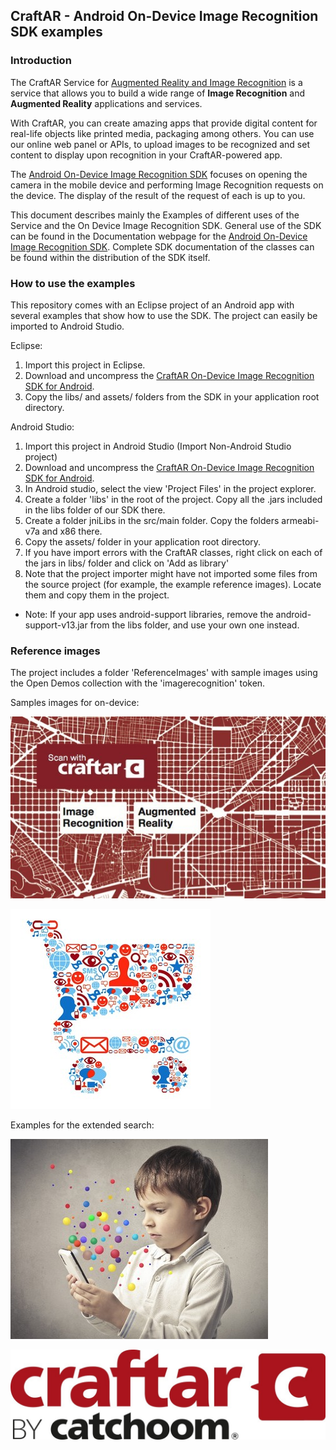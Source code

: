 ## CraftAR - Android On-Device Image Recognition SDK examples

### Introduction

The CraftAR Service for [Augmented Reality and Image Recognition](http://catchoom.com/product/craftar/augmented-reality-and-image-recognition/) is a  service that allows you to build a wide range of __Image Recognition__ and __Augmented Reality__ applications
and services.

With CraftAR, you can create amazing apps that provide digital content
for real-life objects like printed media, packaging among others. You
can use our online web panel or APIs, to upload images to be recognized and set
content to display upon recognition in your CraftAR-powered app.

The [Android On-Device Image Recognition SDK](http://catchoom.com/documentation/on-device-image-recognition-sdk/android-on-device-image-recognition-sdk/) focuses on opening the camera in the mobile device and performing
Image Recognition requests on the device. The display of the result of the request
of each is up to you.

This document describes mainly the Examples of different uses of the Service and the On Device Image Recognition SDK.
General use of the SDK can be found in the Documentation webpage for the [Android On-Device Image Recognition SDK](http://catchoom.com/documentation/on-device-image-recognition-sdk/android-on-device-image-recognition-sdk/). Complete SDK documentation of the classes can be found within the distribution of the SDK itself.

### How to use the examples

This repository comes with an Eclipse project of an Android app with several
examples that show how to use the SDK. The project can easily be imported to Android Studio.

Eclipse:
 1. Import this project in Eclipse.
 2. Download and uncompress the [CraftAR On-Device Image Recognition SDK for Android](http://catchoom.com/product/craftar/augmented-reality-and-image-recognition-sdk/#download-mobile-sdk).
 3. Copy the libs/ and assets/ folders from the SDK in your application root directory.

Android Studio:
 1. Import this project in Android Studio (Import Non-Android Studio project)
 2. Download and uncompress the [CraftAR On-Device Image Recognition SDK for Android](http://catchoom.com/product/craftar/augmented-reality-and-image-recognition-sdk/#download-mobile-sdk).
 3. In Android studio, select the view 'Project Files' in the project explorer.
 4. Create a folder 'libs' in the root of the project. Copy all the .jars included in the libs folder of our SDK there.
 5. Create a folder jniLibs in the src/main folder. Copy the folders armeabi-v7a and x86 there.
 6. Copy the assets/ folder in your application root directory.
 7. If you have import errors with the CraftAR classes, right click on each of the jars in libs/ folder and click on 'Add as library'
 8. Note that the project importer might have not imported some files from the source project (for example, the example reference images). Locate them and copy them in the project. 

* Note: If your app uses android-support libraries, remove the android-support-v13.jar from the libs folder, and use your own one instead.

### Reference images

The project includes a folder 'ReferenceImages' with sample images using the Open Demos collection with the 'imagerecognition' token.

Samples images for on-device:

![Business card](https://github.com/Catchoom/craftar-example-android-on-device-image-recognition/blob/master/Reference%20images/biz_card.jpg)

![Cart](https://github.com/Catchoom/craftar-example-android-on-device-image-recognition/blob/master/Reference%20images/shopping_kart.jpg)

Examples for the extended search:

![Kid](https://github.com/Catchoom/craftar-example-android-on-device-image-recognition/blob/master/Reference%20images/kid_with_mobile.jpg)

![CraftAR Logo](https://github.com/Catchoom/craftar-example-android-on-device-image-recognition/blob/master/Reference%20images/craftar_logo.jpg)


